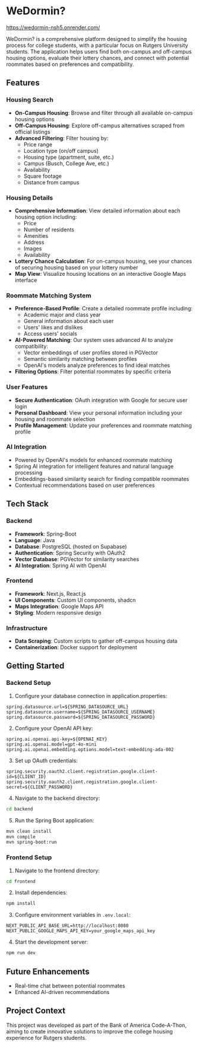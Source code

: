 # WeDormin?

<https://wedormin-nsh5.onrender.com/>

WeDormin? is a comprehensive platform designed to simplify the housing process for college students, with a particular focus on Rutgers University students. The application helps users find both on-campus and off-campus housing options, evaluate their lottery chances, and connect with potential roommates based on preferences and compatibility.

## Features

### Housing Search
- **On-Campus Housing**: Browse and filter through all available on-campus housing options
- **Off-Campus Housing**: Explore off-campus alternatives scraped from official listings
- **Advanced Filtering**: Filter housing by:
  - Price range
  - Location type (on/off campus)
  - Housing type (apartment, suite, etc.)
  - Campus (Busch, College Ave, etc.)
  - Availability
  - Square footage
  - Distance from campus

### Housing Details
- **Comprehensive Information**: View detailed information about each housing option including:
  - Price
  - Number of residents
  - Amenities
  - Address
  - Images
  - Availability
- **Lottery Chance Calculation**: For on-campus housing, see your chances of securing housing based on your lottery number
- **Map View**: Visualize housing locations on an interactive Google Maps interface

### Roommate Matching System
- **Preference-Based Profile**: Create a detailed roommate profile including:
  - Academic major and class year
  - General information about each user
  - Users' likes and dislikes
  - Access users' socials
- **AI-Powered Matching**: Our system uses advanced AI to analyze compatibility:
  - Vector embeddings of user profiles stored in PGVector
  - Semantic similarity matching between profiles
  - OpenAI's models analyze preferences to find ideal matches
- **Filtering Options**: Filter potential roommates by specific criteria

### User Features
- **Secure Authentication**: OAuth integration with Google for secure user login
- **Personal Dashboard**: View your personal information including your housing and roommate selection
- **Profile Management**: Update your preferences and roommate matching profile

### AI Integration
- Powered by OpenAI's models for enhanced roommate matching
- Spring AI integration for intelligent features and natural language processing
- Embeddings-based similarity search for finding compatible roommates
- Contextual recommendations based on user preferences

## Tech Stack

### Backend
- **Framework**: Spring-Boot
- **Language**: Java
- **Database**: PostgreSQL (hosted on Supabase)
- **Authentication**: Spring Security with OAuth2
- **Vector Database**: PGVector for similarity searches
- **AI Integration**: Spring AI with OpenAI

### Frontend
- **Framework**: Next.js, React.js
- **UI Components**: Custom UI components, shadcn
- **Maps Integration**: Google Maps API
- **Styling**: Modern responsive design

### Infrastructure
- **Data Scraping**: Custom scripts to gather off-campus housing data
- **Containerization**: Docker support for deployment

## Getting Started

### Backend Setup
1. Configure your database connection in application.properties:
```properties
spring.datasource.url=${SPRING_DATASOURCE_URL}
spring.datasource.username=${SPRING_DATASOURCE_USERNAME}
spring.datasource.password=${SPRING_DATASOURCE_PASSWORD}
```

2. Configure your OpenAI API key:
```properties
spring.ai.openai.api-key=${OPENAI_KEY}
spring.ai.openai.model=gpt-4o-mini
spring.ai.openai.embedding.options.model=text-embedding-ada-002
```

3. Set up OAuth credentials:
```properties
spring.security.oauth2.client.registration.google.client-id=${CLIENT_ID}
spring.security.oauth2.client.registration.google.client-secret=${CLIENT_PASSWORD}
```

4. Navigate to the backend directory:
```bash
cd backend
```

5. Run the Spring Boot application:
```bash
mvn clean install
mvn compile
mvn spring-boot:run
```

### Frontend Setup
1. Navigate to the frontend directory:
```bash
cd frontend
```

2. Install dependencies:
```bash
npm install
```

3. Configure environment variables in `.env.local`:
```
NEXT_PUBLIC_API_BASE_URL=http://localhost:8080
NEXT_PUBLIC_GOOGLE_MAPS_API_KEY=your_google_maps_api_key
```

4. Start the development server:
```bash
npm run dev
```

## Future Enhancements
- Real-time chat between potential roommates
- Enhanced AI-driven recommendations

## Project Context
This project was developed as part of the Bank of America Code-A-Thon, aiming to create innovative solutions to improve the college housing experience for Rutgers students. 
